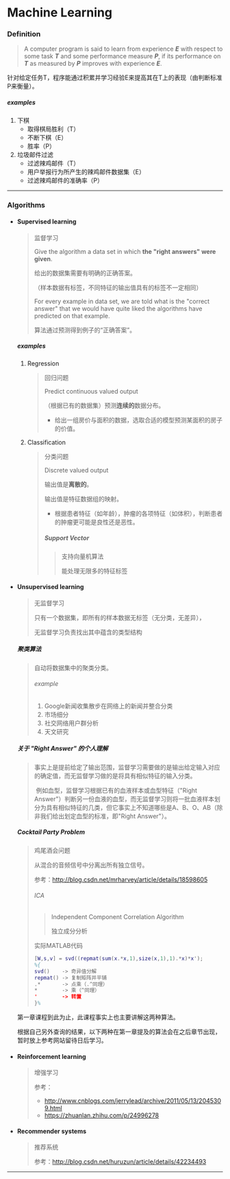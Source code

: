 # Machine Learning

### Definition

> A computer program is said to learn from experience ***E*** with respect to some task ***T*** and some performance measure ***P***, if its performance on ***T*** as measured by ***P*** improves with experience ***E***.

针对给定任务T，程序能通过积累并学习经验E来提高其在T上的表现（由判断标准P来衡量）。

##### examples

1. 下棋
   - 取得棋局胜利（T）
   - 不断下棋（E）
   - 胜率（P）
2. 垃圾邮件过滤
   - 过滤辣鸡邮件（T）
   - 用户举报行为所产生的辣鸡邮件数据集（E）
   - 过滤辣鸡邮件的准确率（P）

------

### Algorithms

- #### Supervised learning

  > 监督学习
  >
  > Give the algorithm a data set in which **the "right answers" were given**. 
  >
  > 给出的数据集需要有明确的正确答案。
  >
  > （样本数据有标签，不同特征的输出值具有的标签不一定相同）
  >
  > For every example in data set, we are told what is the "correct answer" that we would have quite liked the algorithms have predicted on that example.
  >
  > 算法通过预测得到例子的“正确答案”。

  ##### examples

  1. Regression

     > 回归问题
     >
     > Predict continuous valued output
     >
     > （根据已有的数据集）预测**连续的**数据分布。
     >
     > - 给出一组房价与面积的数据，选取合适的模型预测某面积的房子的价值。

  2. Classification

     > 分类问题
     >
     > Discrete valued output
     >
     > 输出值是**离散的**。
     >
     > 输出值是特征数据组的映射。
     >
     > - 根据患者特征（如年龄），肿瘤的各项特征（如体积），判断患者的肿瘤更可能是良性还是恶性。
     >
     > ##### Support Vector
     >
     > > 支持向量机算法
     > >
     > > 能处理无限多的特征标签

- #### Unsupervised learning

  > 无监督学习
  >
  > 只有一个数据集，即所有的样本数据无标签（无分类，无差异），
  >
  > 无监督学习负责找出其中蕴含的类型结构

  ##### 聚类算法

  > 自动将数据集中的聚类分类。
  >
  > ###### example
  >
  > 1. Google新闻收集散步在网络上的新闻并整合分类
  > 2. 市场细分
  > 3. 社交网络用户群分析
  > 4. 天文研究

  ##### 关于 "Right Answer" 的个人理解

  > ​	事实上是提前给定了输出范围，监督学习需要做的是输出给定输入对应的确定值，而无监督学习做的是将具有相似特征的输入分类。
  >
  > ​	例如血型，监督学习根据已有的血液样本或血型特征（"Right Answer"）判断另一份血液的血型，而无监督学习则将一批血液样本划分为具有相似特征的几类，但它事实上不知道哪些是A、B、O、AB（除非我们给出划定血型的标准，即"Right Answer"）。

  ##### Cocktail Party Problem

  > 鸡尾酒会问题
  >
  > 从混合的音频信号中分离出所有独立信号。
  >
  > 参考：http://blog.csdn.net/mrharvey/article/details/18598605
  >
  > ###### ICA
  >
  > > Independent Component Correlation Algorithm
  > >
  > > 独立成分分析
  >
  > 实际MATLAB代码
  >
  > ```matlab
  > [W,s,v] = svd((repmat(sum(x.*x,1),size(x,1),1).*x)*x');
  > %{
  > svd()    -> 奇异值分解
  > repmat() -> 复制矩阵并平铺
  > .*       -> 点乘（.^同理）
  > *        -> 乘（^同理）
  > '        -> 转置
  > }%
  > ```

  第一章课程到此为止，此课程事实上也主要讲解这两种算法。

  根据自己另外查询的结果，以下两种在第一章提及的算法会在之后章节出现，暂时放上参考网站留待日后学习。

- #### Reinforcement learning

  > 增强学习
  >
  > 参考：
  >
  > - http://www.cnblogs.com/jerrylead/archive/2011/05/13/2045309.html
  > - https://zhuanlan.zhihu.com/p/24996278

- #### Recommender systems

  > 推荐系统
  >
  > 参考：http://blog.csdn.net/huruzun/article/details/42234493

------
